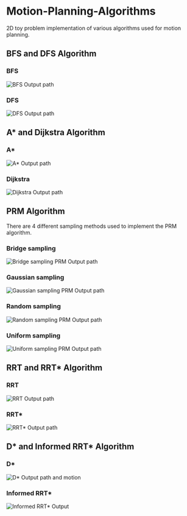 # Motion-Planning-Algorithms
2D toy problem implementation of various algorithms used for motion planning.

## BFS and DFS Algorithm
### BFS
![BFS Output path](/BFS_DFS/outputs/BFSoutput.png)
### DFS
![DFS Output path](/BFS_DFS/outputs/DFSoutput.png)

## A* and Dijkstra Algorithm
### A*
![A* Output path](/A*_Dijkstra/outputs/A*output.png)
### Dijkstra
![Dijkstra Output path](/A*_Dijkstra/outputs/Dijkstraoutput.png)

## PRM Algorithm
There are 4 different sampling methods used to implement the PRM algorithm.
### Bridge sampling
![Bridge sampling PRM Output path](/PRM/outputs/bridge.png)
### Gaussian sampling
![Gaussian sampling PRM Output path](/PRM/outputs/gaussian.png)
### Random sampling
![Random sampling PRM Output path](/PRM/outputs/random.png)
### Uniform sampling
![Uniform sampling PRM Output path](/PRM/outputs/uniform.png)

## RRT and RRT* Algorithm
### RRT
![RRT Output path](/RRT_RRT*/outputs/RRT.png)
### RRT*
![RRT* Output path](/RRT_RRT*/outputs/RRT*.png)

## D* and Informed RRT* Algorithm
### D*
![D* Output path and motion](/D*_informedRRT*/outputs/D*output.gif)
### Informed RRT*
![Informed RRT* Output](/D*_informedRRT*/outputs/informed_RRT*output.png)

